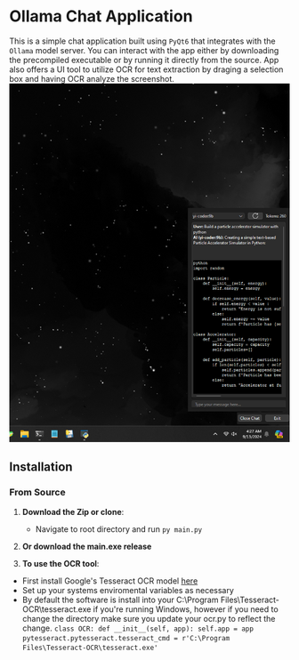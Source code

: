 # Ollama Chat Application

This is a simple chat application built using `PyQt6` that integrates with the `Ollama` model server. You can interact with the app either by downloading the precompiled executable or by running it directly from the source. App also offers a UI tool to utilize OCR for text extraction by draging a selection box and having OCR analyze the screenshot.
![Chat Application Interface](./ss.png)
## Installation

### From Source

1. **Download the Zip or clone**: 
   - Navigate to root directory and run ```py main.py```

2. **Or download the main.exe release**

3. **To use the OCR tool**:
  - First install Google's Tesseract OCR model [here](https://github.com/tesseract-ocr/tesseract)
  - Set up your systems enviromental variables as necessary
  - By default the software is install into your C:\Program Files\Tesseract-OCR\tesseract.exe if you're running Windows, however if you need to change the directory make sure you update your ocr.py to reflect the change. ```class OCR:
    def __init__(self, app):
        self.app = app
        pytesseract.pytesseract.tesseract_cmd = r'C:\Program Files\Tesseract-OCR\tesseract.exe'```
